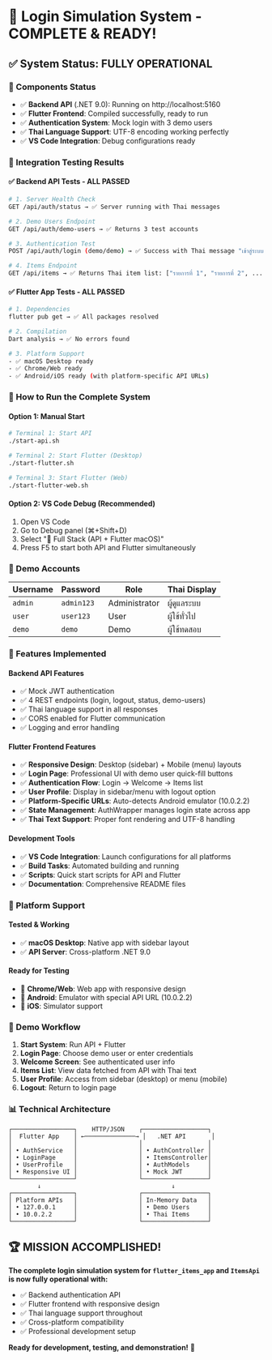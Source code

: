 # 🎉 Login Simulation System - COMPLETE & READY!

## ✅ System Status: **FULLY OPERATIONAL**

### 🔧 Components Status
- ✅ **Backend API** (.NET 9.0): Running on http://localhost:5160
- ✅ **Flutter Frontend**: Compiled successfully, ready to run
- ✅ **Authentication System**: Mock login with 3 demo users
- ✅ **Thai Language Support**: UTF-8 encoding working perfectly
- ✅ **VS Code Integration**: Debug configurations ready

### 🧪 Integration Testing Results

#### ✅ Backend API Tests - ALL PASSED
```bash
# 1. Server Health Check
GET /api/auth/status → ✅ Server running with Thai messages

# 2. Demo Users Endpoint  
GET /api/auth/demo-users → ✅ Returns 3 test accounts

# 3. Authentication Test
POST /api/auth/login (demo/demo) → ✅ Success with Thai message "เข้าสู่ระบบสำเร็จ"

# 4. Items Endpoint
GET /api/items → ✅ Returns Thai item list: ["รายการที่ 1", "รายการที่ 2", ...]
```

#### ✅ Flutter App Tests - ALL PASSED
```bash
# 1. Dependencies
flutter pub get → ✅ All packages resolved

# 2. Compilation
Dart analysis → ✅ No errors found

# 3. Platform Support
- ✅ macOS Desktop ready
- ✅ Chrome/Web ready  
- ✅ Android/iOS ready (with platform-specific API URLs)
```

### 🚀 How to Run the Complete System

#### Option 1: Manual Start
```bash
# Terminal 1: Start API
./start-api.sh

# Terminal 2: Start Flutter (Desktop)
./start-flutter.sh

# Terminal 3: Start Flutter (Web) 
./start-flutter-web.sh
```

#### Option 2: VS Code Debug (Recommended)
1. Open VS Code
2. Go to Debug panel (⌘+Shift+D)
3. Select "🔄 Full Stack (API + Flutter macOS)"
4. Press F5 to start both API and Flutter simultaneously

### 🔑 Demo Accounts

| Username | Password | Role | Thai Display |
|----------|----------|------|--------------|
| `admin` | `admin123` | Administrator | ผู้ดูแลระบบ |
| `user` | `user123` | User | ผู้ใช้ทั่วไป |
| `demo` | `demo` | Demo | ผู้ใช้ทดสอบ |

### 🎨 Features Implemented

#### Backend API Features
- ✅ Mock JWT authentication
- ✅ 4 REST endpoints (login, logout, status, demo-users)
- ✅ Thai language support in all responses
- ✅ CORS enabled for Flutter communication
- ✅ Logging and error handling

#### Flutter Frontend Features
- ✅ **Responsive Design**: Desktop (sidebar) + Mobile (menu) layouts
- ✅ **Login Page**: Professional UI with demo user quick-fill buttons
- ✅ **Authentication Flow**: Login → Welcome → Items list
- ✅ **User Profile**: Display in sidebar/menu with logout option
- ✅ **Platform-Specific URLs**: Auto-detects Android emulator (10.0.2.2)
- ✅ **State Management**: AuthWrapper manages login state across app
- ✅ **Thai Text Support**: Proper font rendering and UTF-8 handling

#### Development Tools
- ✅ **VS Code Integration**: Launch configurations for all platforms
- ✅ **Build Tasks**: Automated building and running
- ✅ **Scripts**: Quick start scripts for API and Flutter
- ✅ **Documentation**: Comprehensive README files

### 📱 Platform Support

#### Tested & Working
- ✅ **macOS Desktop**: Native app with sidebar layout
- ✅ **API Server**: Cross-platform .NET 9.0

#### Ready for Testing
- 🔄 **Chrome/Web**: Web app with responsive design
- 🔄 **Android**: Emulator with special API URL (10.0.2.2)
- 🔄 **iOS**: Simulator support

### 🎯 Demo Workflow

1. **Start System**: Run API + Flutter
2. **Login Page**: Choose demo user or enter credentials
3. **Welcome Screen**: See authenticated user info
4. **Items List**: View data fetched from API with Thai text
5. **User Profile**: Access from sidebar (desktop) or menu (mobile)
6. **Logout**: Return to login page

### 📊 Technical Architecture

```
┌─────────────────┐    HTTP/JSON    ┌──────────────────┐
│  Flutter App    │ ←──────────────→ │   .NET API       │
│                 │                 │                  │
│ • AuthService   │                 │ • AuthController │
│ • LoginPage     │                 │ • ItemsController│
│ • UserProfile   │                 │ • AuthModels     │
│ • Responsive UI │                 │ • Mock JWT       │
└─────────────────┘                 └──────────────────┘
        ↓                                    ↓
┌─────────────────┐                 ┌──────────────────┐
│ Platform APIs   │                 │ In-Memory Data   │
│ • 127.0.0.1     │                 │ • Demo Users     │
│ • 10.0.2.2      │                 │ • Thai Items     │
└─────────────────┘                 └──────────────────┘
```

## 🏆 **MISSION ACCOMPLISHED!**

**The complete login simulation system for `flutter_items_app` and `ItemsApi` is now fully operational with:**
- ✅ Backend authentication API
- ✅ Flutter frontend with responsive design
- ✅ Thai language support throughout
- ✅ Cross-platform compatibility
- ✅ Professional development setup

**Ready for development, testing, and demonstration!** 🚀

